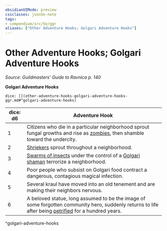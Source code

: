 ```yaml
---
obsidianUIMode: preview
cssclasses: json5e-note
tags:
- compendium/src/5e/ggr
aliases: ["Other Adventure Hooks; Golgari Adventure Hooks"]
---
```

# Other Adventure Hooks; Golgari Adventure Hooks
*Source: Guildmasters' Guide to Ravnica p. 140* 

**Golgari Adventure Hooks**

`dice: [](other-adventure-hooks-golgari-adventure-hooks-ggr.md#^golgari-adventure-hooks)`

| dice: d6 | Adventure Hook |
|----------|----------------|
| 1 | Citizens who die in a particular neighborhood sprout fungal growths and rise as [zombies](/3-Mechanics/CLI/bestiary/undead/zombie.md), then shamble toward the undercity. |
| 2 | [Shriekers](/3-Mechanics/CLI/bestiary/plant/shrieker.md) sprout throughout a neighborhood. |
| 3 | [Swarms of insects](/3-Mechanics/CLI/bestiary/beast/swarm-of-insects.md) under the control of a [Golgari shaman](/3-Mechanics/CLI/bestiary/humanoid/golgari-shaman-ggr.md) terrorize a neighborhood. |
| 4 | Poor people who subsist on Golgari food contract a dangerous, contagious magical infection. |
| 5 | Several kraul have moved into an old tenement and are making their neighbors nervous. |
| 6 | A beloved statue, long assumed to be the image of some forgotten community hero, suddenly returns to life after being [petrified](/3-Mechanics/CLI/rules/conditions.md#petrified) for a hundred years. |
^golgari-adventure-hooks
